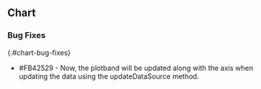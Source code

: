 ## Chart

### Bug Fixes
{:#chart-bug-fixes}

* \#FB42529 - Now, the plotband will be updated along with the axis when updating the data using the updateDataSource method.